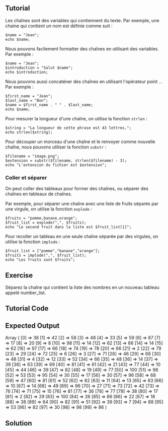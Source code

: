 Tutorial
--------

Les chaînes sont des variables qui contiennent du texte. Par exemple,
une chaine qui contient un nom est définie comme suit :

    $name = "Jean";
    echo $name;

Nous pouvons facilement formatter des chaînes en utilisant des
variables. Par exemple :

    $name = "Jean";
    $introduction = "Salut $name";
    echo $introduction;

Nous pouvons aussi concaténer des chaînes en utilisant l'opérateur
point `.`. Par exemple :

    $first_name = "Jean";
    $last_name = "Bon";
    $name = $first_name . " " . $last_name;
    echo $name;

Pour mesurer la longueur d'une chaîne, on utilise la fonction `strlen` :

    $string = "La longueur de cette phrase est 43 lettres.";
    echo strlen($string);

Pour découper un morceau d'une chaîne et le renvoyer comme nouvelle
chaîne, nous pouvons utiliser la fonction `substr` :

    $filename = "image.png";
    $extension = substr($filename, strlen($filename) - 3);
    echo "L'extension du fichier est $extension";

### Coller et séparer

On peut coller des tableaux pour former des chaînes, ou séparer des
chaînes en tableaux de chaînes.

Par exemple, pour séparer une chaîne avec une liste de fruits séparés
par une virgule, on utilise la fonction `explode` :

    $fruits = "pomme,banane,orange";
    $fruit_list = explode(",", $fruits);
    echo "Le second fruit dans la liste est $fruit_list[1]";

Pour recoller un tableau en une seule chaîne séparée par des virgules,
on utilise la fonction `implode` :

    $fruit_list = ["pomme","banane","orange"];
    $fruits = implode(",", $fruit_list);
    echo "Les fruits sont $fruits";

Exercise
--------

Séparez la chaîne qui contient la liste des nombres en un nouveau
tableau appelé number_list.

Tutorial Code
-------------

<?php
$numbers = "38,42,58,48,33,59,87,17,20,8,98,14,62,66,14,62,97,66,74,78,66,2,79,29,72,6,3,71,46,68,48,4,12,52,66,48,14,39,63,69,81,61,21,77,10,44,39,82,19,77,100,98,53,95,30,17,30,96,68,47,81,52,82,11,13,83,10,14,49,96,27,73,42,76,71,15,81,36,77,38,17,2,29,100,26,86,22,18,38,64,82,51,39,7,88,53,82,30,98,86";

// TODO: séparer la variable $numbers en un tableau 
// appelé $number_list

print_r($number_list);
?>

Expected Output
---------------

Array
(
    [0] => 38
    [1] => 42
    [2] => 58
    [3] => 48
    [4] => 33
    [5] => 59
    [6] => 87
    [7] => 17
    [8] => 20
    [9] => 8
    [10] => 98
    [11] => 14
    [12] => 62
    [13] => 66
    [14] => 14
    [15] => 62
    [16] => 97
    [17] => 66
    [18] => 74
    [19] => 78
    [20] => 66
    [21] => 2
    [22] => 79
    [23] => 29
    [24] => 72
    [25] => 6
    [26] => 3
    [27] => 71
    [28] => 46
    [29] => 68
    [30] => 48
    [31] => 4
    [32] => 12
    [33] => 52
    [34] => 66
    [35] => 48
    [36] => 14
    [37] => 39
    [38] => 63
    [39] => 69
    [40] => 81
    [41] => 61
    [42] => 21
    [43] => 77
    [44] => 10
    [45] => 44
    [46] => 39
    [47] => 82
    [48] => 19
    [49] => 77
    [50] => 100
    [51] => 98
    [52] => 53
    [53] => 95
    [54] => 30
    [55] => 17
    [56] => 30
    [57] => 96
    [58] => 68
    [59] => 47
    [60] => 81
    [61] => 52
    [62] => 82
    [63] => 11
    [64] => 13
    [65] => 83
    [66] => 10
    [67] => 14
    [68] => 49
    [69] => 96
    [70] => 27
    [71] => 73
    [72] => 42
    [73] => 76
    [74] => 71
    [75] => 15
    [76] => 81
    [77] => 36
    [78] => 77
    [79] => 38
    [80] => 17
    [81] => 2
    [82] => 29
    [83] => 100
    [84] => 26
    [85] => 86
    [86] => 22
    [87] => 18
    [88] => 38
    [89] => 64
    [90] => 82
    [91] => 51
    [92] => 39
    [93] => 7
    [94] => 88
    [95] => 53
    [96] => 82
    [97] => 30
    [98] => 98
    [99] => 86
)

Solution
--------

<?php
$numbers = "38,42,58,48,33,59,87,17,20,8,98,14,62,66,14,62,97,66,74,78,66,2,79,29,72,6,3,71,46,68,48,4,12,52,66,48,14,39,63,69,81,61,21,77,10,44,39,82,19,77,100,98,53,95,30,17,30,96,68,47,81,52,82,11,13,83,10,14,49,96,27,73,42,76,71,15,81,36,77,38,17,2,29,100,26,86,22,18,38,64,82,51,39,7,88,53,82,30,98,86";

$number_list = explode(",", $numbers);

print_r($number_list);
?>
